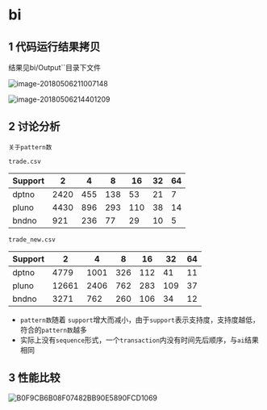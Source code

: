 # bi

## 1 代码运行结果拷贝

结果见bi/Output``目录下文件

![image-20180506211007148](/var/folders/k0/973jdnld69s9y260lpyk5xww0000gn/T/abnerworks.Typora/image-20180506214341511.png)

![image-20180506214401209](/var/folders/k0/973jdnld69s9y260lpyk5xww0000gn/T/abnerworks.Typora/image-20180506214401209.png)

## 2 讨论分析

`关于pattern数`

`trade.csv	`

| Support | 2    | 4    | 8    | 16   | 32   | 64   |
| ------- | ---- | ---- | ---- | ---- | ---- | ---- |
| dptno   | 2420 | 455  | 138  | 53   | 21   | 7    |
| pluno   | 4430 | 896  | 293  | 110  | 38   | 14   |
| bndno   | 921  | 236  | 77   | 29   | 10   | 5    |

`trade_new.csv`

| Support | 2     | 4    | 8    | 16   | 32   | 64   |
| ------- | ----- | ---- | ---- | ---- | ---- | ---- |
| dptno   | 4779  | 1001 | 326  | 112  | 41   | 11   |
| pluno   | 12661 | 2406 | 762  | 283  | 109  | 37   |
| bndno   | 3271  | 762  | 260  | 106  | 34   | 12   |

- `pattern数`随着 `support`增大而减小，由于`support`表示支持度，支持度越低，符合的`pattern数`越多
- 实际上没有`sequence`形式，一个`transaction`内没有时间先后顺序，与`ai`结果相同

## 3 性能比较

![B0F9CB6B08F07482BB90E5890FCD1069](/Users/yigritte/Desktop/B0F9CB6B08F07482BB90E5890FCD1069.png)

